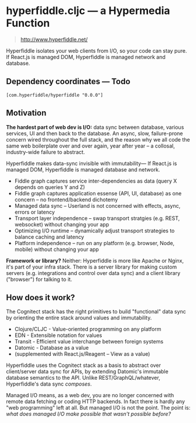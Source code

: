 # hyperfiddle.cljc — a Hypermedia Function

> <http://www.hyperfiddle.net/>

Hyperfiddle isolates your web clients from I/O, so your code can stay pure. If React.js is managed DOM,
 Hyperfiddle is managed network and database.

## Dependency coordinates — Todo

    [com.hyperfiddle/hyperfiddle "0.0.0"]

## Motivation

**The hardest part of web dev is I/O:** data sync between database, various services, UI and then back to the database. An async, slow, failure-prone concern wired throughout the full stack, and the reason why we all code the same web boilerplate over and over again, year after year – a collosal, industry-wide failure to abstract.

Hyperfiddle makes data-sync invisible with immutability— If React.js is managed DOM, Hyperfiddle is managed database and network.

* Fiddle graph captures service inter-dependencies as data (query X depends on queries Y and Z)
* Fiddle graph captures application essense (API, UI, database) as one concern – no frontend/backend dichotemy
* Managed data sync – Userland is not concerned with effects, async, errors or latency
* Transport layer independence – swap transport stratgies (e.g. REST, websocket) without changing your app
* Optimizing I/O runtime – dynamically adjust transport strategies to balance caching and latency
* Platform independence – run on any platform (e.g. browser, Node, mobile) without changing your app

**Framework or library?** Neither: Hyperfiddle is more like Apache or Nginx, it's part of your infra stack.
There is a server library for making custom servers (e.g. integrations and control over data sync) and a
client library ("browser") for talking to it.

## How does it work?

The Cognitect stack has the right primitives to build "functional" data sync by orienting the entire stack
around values and immutability.

* Clojure/CLJC - Value-oriented programming on any platform
* EDN - Extensible notation for values
* Transit - Efficient value interchange between foreign systems
* Datomic - Database as a value
* (supplemented with React.js/Reagent – View as a value)

Hyperfiddle uses the Cognitect stack as a basis to abstract over client/server data sync for APIs, by extending
Datomic's immutable database semantics to the API. Unlike REST/GraphQL/whatever, Hyperfiddle's data sync *composes*.

Managed I/O means, as a web dev, you are no longer concerned with remote data fetching or coding HTTP backends.
In fact there is hardly any "web programming" left at all. But managed I/O is not the point. The point is:
*what does managed I/O make possible that wasn't possible before?*
